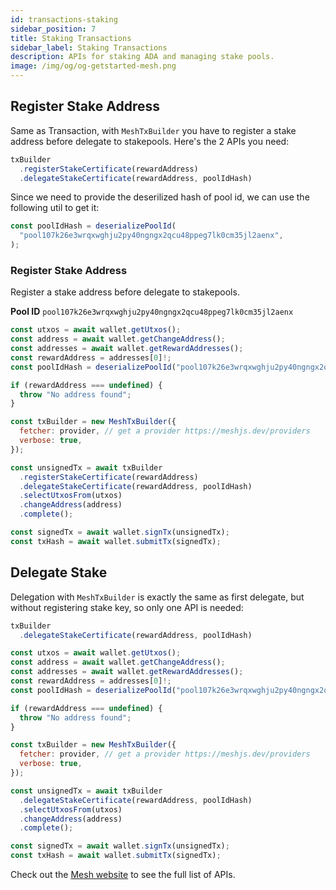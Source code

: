 ```yaml
---
id: transactions-staking
sidebar_position: 7
title: Staking Transactions
sidebar_label: Staking Transactions
description: APIs for staking ADA and managing stake pools.
image: /img/og/og-getstarted-mesh.png
---
```


## Register Stake Address

Same as Transaction, with `MeshTxBuilder` you have to register a stake address before delegate to stakepools. Here's the 2 APIs you need:

```javascript
txBuilder
  .registerStakeCertificate(rewardAddress)
  .delegateStakeCertificate(rewardAddress, poolIdHash)
```

Since we need to provide the deserilized hash of pool id, we can use the following util to get it:

```javascript
const poolIdHash = deserializePoolId(
  "pool107k26e3wrqxwghju2py40ngngx2qcu48ppeg7lk0cm35jl2aenx",
);
```

### Register Stake Address

Register a stake address before delegate to stakepools.

**Pool ID**
`pool107k26e3wrqxwghju2py40ngngx2qcu48ppeg7lk0cm35jl2aenx`

```javascript
const utxos = await wallet.getUtxos();
const address = await wallet.getChangeAddress();
const addresses = await wallet.getRewardAddresses();
const rewardAddress = addresses[0]!;
const poolIdHash = deserializePoolId("pool107k26e3wrqxwghju2py40ngngx2qcu48ppeg7lk0cm35jl2aenx");

if (rewardAddress === undefined) {
  throw "No address found";
}

const txBuilder = new MeshTxBuilder({
  fetcher: provider, // get a provider https://meshjs.dev/providers
  verbose: true,
});

const unsignedTx = await txBuilder
  .registerStakeCertificate(rewardAddress)
  .delegateStakeCertificate(rewardAddress, poolIdHash)
  .selectUtxosFrom(utxos)
  .changeAddress(address)
  .complete();

const signedTx = await wallet.signTx(unsignedTx);
const txHash = await wallet.submitTx(signedTx);
```

## Delegate Stake

Delegation with `MeshTxBuilder` is exactly the same as first delegate, but without registering stake key, so only one API is needed:

```javascript
txBuilder
  .delegateStakeCertificate(rewardAddress, poolIdHash)
```

```javascript
const utxos = await wallet.getUtxos();
const address = await wallet.getChangeAddress();
const addresses = await wallet.getRewardAddresses();
const rewardAddress = addresses[0]!;
const poolIdHash = deserializePoolId("pool107k26e3wrqxwghju2py40ngngx2qcu48ppeg7lk0cm35jl2aenx");

if (rewardAddress === undefined) {
  throw "No address found";
}

const txBuilder = new MeshTxBuilder({
  fetcher: provider, // get a provider https://meshjs.dev/providers
  verbose: true,
});

const unsignedTx = await txBuilder
  .delegateStakeCertificate(rewardAddress, poolIdHash)
  .selectUtxosFrom(utxos)
  .changeAddress(address)
  .complete();

const signedTx = await wallet.signTx(unsignedTx);
const txHash = await wallet.submitTx(signedTx);
```

Check out the [Mesh website](https://meshjs.dev/apis/txbuilder/governance) to see the full list of APIs.